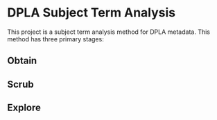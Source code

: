# DPLA Subject Term Analysis
This project is a subject term analysis method for DPLA metadata. This method has three primary stages:

## Obtain

## Scrub

## Explore



